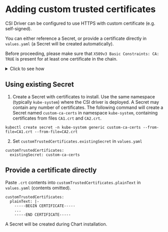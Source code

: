 # Adding custom trusted certificates

CSI Driver can be configured to use HTTPS with custom certificate (e.g. self-signed).

You can either reference a Secret, or provide a certificate directly in `values.yaml` (a Secret will be created
automatically).

Before proceeding, please make sure that `X509v3 Basic Constraints: CA: TRUE` is present for at least one certificate in
the chain.

<details>
<summary>Click to see how</summary>

To decode a certificate chain you can run:

```
openssl crl2pkcs7 -nocrl -certfile <CERTIFICATE> | openssl pkcs7 -print_certs -text -noout
```

For example:

```
$ openssl crl2pkcs7 -nocrl -certfile CA.crt | openssl pkcs7 -print_certs -text -noout | grep -e 'X509v3 Basic Constraints' -e 'CA:'
            X509v3 Basic Constraints:
                CA:TRUE
```

To verify, check `csi-zadara-driver` container logs (in any CSI pod), for example:

```
$ kubectl logs -n kube-system zadara-csi-controller-bd4c4858-z8jkd csi-zadara-driver
Jul 11 10:22:18 [INFO] Executing pre-start actions...
Jul 11 10:22:18 [INFO] Add trusted CA certificates:
zadara-csi-tls.crt
Jul 11 10:22:18 [INFO] Installed trusted certificates:
pkcs11:id=%D8%53%1E%C7%82%D1%BC%25%FB%CC%25%DC%1A%F7%70%5F%FB%3A%66%3F;type=cert
    type: certificate
    label: zadaravpsa.com
    trust: anchor
    category: authority
```

---
</details>

## Using existing Secret

1. Create a Secret with certificates to install. Use the same namespace (typically `kube-system`) where the CSI driver
   is deployed. A Secret may contain any number of certificates. The following command will create a Secret
   named `custom-ca-certs` in namespace `kube-system`, containing certificates from files `CA1.crt` and `CA2.crt`.

```
kubectl create secret -n kube-system generic custom-ca-certs --from-file=CA1.crt --from-file=CA2.crt
```

2. Set `customTrustedCertificates.existingSecret` in `values.yaml`

```
customTrustedCertificates:
  existingSecret: custom-ca-certs
```

## Provide a certificate directly

Paste `.crt` contents into `customTrustedCertificates.plainText` in  `values.yaml` (contents omitted).

```
customTrustedCertificates:
  plainText: |-
    -----BEGIN CERTIFICATE-----
    ...
    -----END CERTIFICATE-----
```

A Secret will be created during Chart installation.
